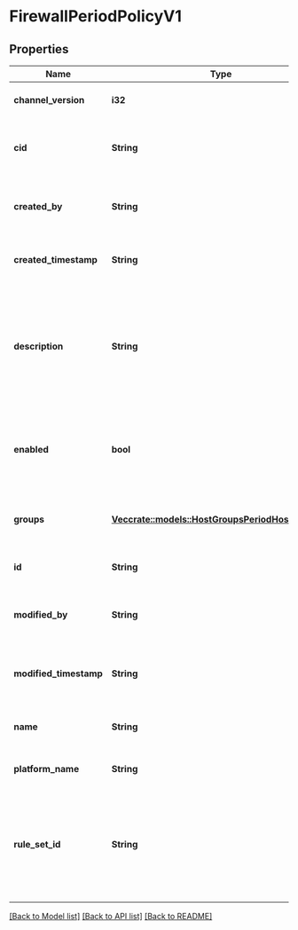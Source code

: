 # FirewallPeriodPolicyV1

## Properties

Name | Type | Description | Notes
------------ | ------------- | ------------- | -------------
**channel_version** | **i32** | Channel file version for the policy | 
**cid** | **String** | The customer id associated with the policy | 
**created_by** | **String** | The email of the user which created the policy | 
**created_timestamp** | **String** | The time at which the policy was created | 
**description** | **String** | The description of a policy. Use this field to provide a high level summary of what this policy enforces | 
**enabled** | **bool** | If a policy is enabled it will be used during the course of policy evaluation | 
**groups** | [**Vec<crate::models::HostGroupsPeriodHostGroupV1>**](host_groups.HostGroupV1.md) | The groups that are currently attached to the policy | 
**id** | **String** | The unique id of the policy | 
**modified_by** | **String** | The email of the user which last modified the policy | 
**modified_timestamp** | **String** | The time at which the policy was last modified | 
**name** | **String** | The human readable name of the policy | 
**platform_name** | **String** | The name of the platform | 
**rule_set_id** | **String** | Firewall rule set id. This id combines several firewall rules and gets attached to the policy | 

[[Back to Model list]](../README.md#documentation-for-models) [[Back to API list]](../README.md#documentation-for-api-endpoints) [[Back to README]](../README.md)


